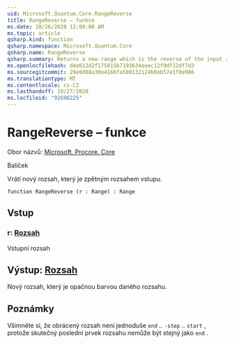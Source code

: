 ```yaml
---
uid: Microsoft.Quantum.Core.RangeReverse
title: RangeReverse – funkce
ms.date: 10/26/2020 12:00:00 AM
ms.topic: article
qsharp.kind: function
qsharp.namespace: Microsoft.Quantum.Core
qsharp.name: RangeReverse
qsharp.summary: Returns a new range which is the reverse of the input range.
ms.openlocfilehash: d4e612d2f175015b7193634aeec12f9df12df7d3
ms.sourcegitcommit: 29e0d88a30e4166fa580132124b0eb57e1f0e986
ms.translationtype: MT
ms.contentlocale: cs-CZ
ms.lasthandoff: 10/27/2020
ms.locfileid: "92698225"
---
```

# <a name="rangereverse-function"></a>RangeReverse – funkce

Obor názvů: [Microsoft. Procore. Core](xref:Microsoft.Quantum.Core)

Balíček [](https://nuget.org/packages/)


Vrátí nový rozsah, který je zpětným rozsahem vstupu.

```qsharp
function RangeReverse (r : Range) : Range
```


## <a name="input"></a>Vstup

### <a name="r--range"></a>r: [Rozsah](xref:microsoft.quantum.lang-ref.range)

Vstupní rozsah



## <a name="output--range"></a>Výstup: [Rozsah](xref:microsoft.quantum.lang-ref.range)

Nový rozsah, který je opačnou barvou daného rozsahu.

## <a name="remarks"></a>Poznámky

Všimněte si, že obrácený rozsah není jednoduše `end` .. `-step` .. `start` , protože skutečný poslední prvek rozsahu nemůže být stejný jako `end` .